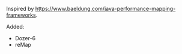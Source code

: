Inspired by https://www.baeldung.com/java-performance-mapping-frameworks.

Added:
- Dozer-6
- reMap
